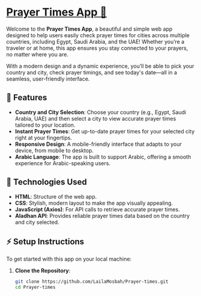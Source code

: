 # [Prayer Times App 🕌](https://lailamosbah.github.io/Prayer-times/)

Welcome to the **Prayer Times App**, a beautiful and simple web app designed to help users easily check prayer times for cities across multiple countries, including Egypt, Saudi Arabia, and the UAE! Whether you’re a traveler or at home, this app ensures you stay connected to your prayers, no matter where you are.

With a modern design and a dynamic experience, you’ll be able to pick your country and city, check prayer timings, and see today's date—all in a seamless, user-friendly interface.

## 🚀 Features
- **Country and City Selection**: Choose your country (e.g., Egypt, Saudi Arabia, UAE) and then select a city to view accurate prayer times tailored to your location.
- **Instant Prayer Times**: Get up-to-date prayer times for your selected city right at your fingertips.
- **Responsive Design**: A mobile-friendly interface that adapts to your device, from mobile to desktop.
- **Arabic Language**: The app is built to support Arabic, offering a smooth experience for Arabic-speaking users.

## 🔧 Technologies Used
- **HTML**: Structure of the web app.
- **CSS**: Stylish, modern layout to make the app visually appealing.
- **JavaScript (Axios)**: For API calls to retrieve accurate prayer times.
- **Aladhan API**: Provides reliable prayer times data based on the country and city selected.

## ⚡ Setup Instructions

To get started with this app on your local machine:

1. **Clone the Repository**:
   ```bash
   git clone https://github.com/LailaMosbah/Prayer-times.git
   cd Prayer-times
